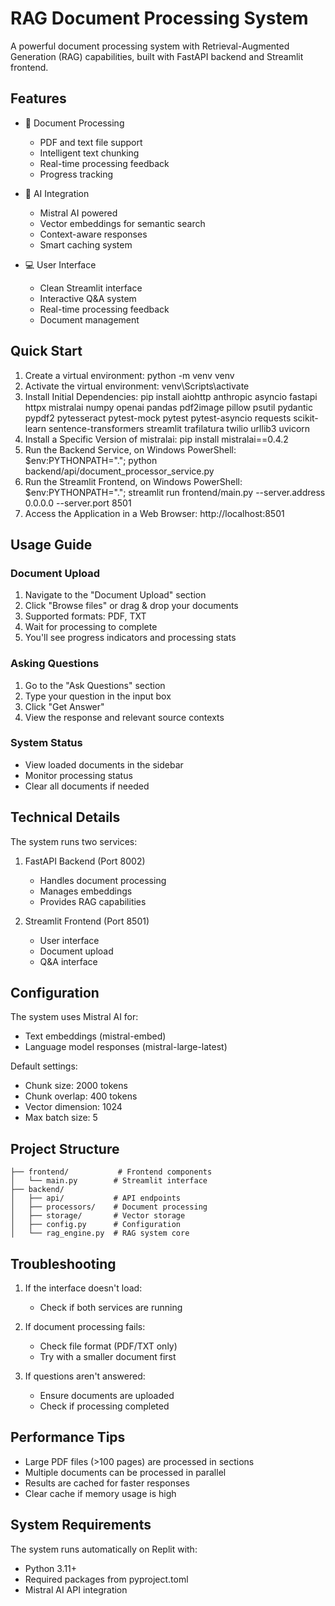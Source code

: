 # RAG Document Processing System

A powerful document processing system with Retrieval-Augmented Generation (RAG) capabilities, built with FastAPI backend and Streamlit frontend.

## Features

- 📄 Document Processing
  - PDF and text file support
  - Intelligent text chunking
  - Real-time processing feedback
  - Progress tracking

- 🤖 AI Integration
  - Mistral AI powered
  - Vector embeddings for semantic search
  - Context-aware responses
  - Smart caching system

- 💻 User Interface
  - Clean Streamlit interface
  - Interactive Q&A system
  - Real-time processing feedback
  - Document management

## Quick Start

1. Create a virtual environment:
python -m venv venv
2. Activate the virtual environment:
venv\Scripts\activate
3. Install Initial Dependencies:
pip install aiohttp anthropic asyncio fastapi httpx mistralai numpy openai pandas pdf2image pillow psutil pydantic pypdf2 pytesseract pytest-mock pytest pytest-asyncio requests scikit-learn sentence-transformers streamlit trafilatura twilio urllib3 uvicorn
4. Install a Specific Version of mistralai:
pip install mistralai==0.4.2
5. Run the Backend Service, on Windows PowerShell:
$env:PYTHONPATH="."; python backend/api/document_processor_service.py
6. Run the Streamlit Frontend, on Windows PowerShell:
$env:PYTHONPATH="."; streamlit run frontend/main.py --server.address 0.0.0.0 --server.port 8501
7. Access the Application in a Web Browser:
http://localhost:8501

## Usage Guide

### Document Upload
1. Navigate to the "Document Upload" section
2. Click "Browse files" or drag & drop your documents
3. Supported formats: PDF, TXT
4. Wait for processing to complete
5. You'll see progress indicators and processing stats

### Asking Questions
1. Go to the "Ask Questions" section
2. Type your question in the input box
3. Click "Get Answer"
4. View the response and relevant source contexts

### System Status
- View loaded documents in the sidebar
- Monitor processing status
- Clear all documents if needed

## Technical Details

The system runs two services:

1. FastAPI Backend (Port 8002)
   - Handles document processing
   - Manages embeddings
   - Provides RAG capabilities

2. Streamlit Frontend (Port 8501)
   - User interface
   - Document upload
   - Q&A interface

## Configuration

The system uses Mistral AI for:
- Text embeddings (mistral-embed)
- Language model responses (mistral-large-latest)

Default settings:
- Chunk size: 2000 tokens
- Chunk overlap: 400 tokens
- Vector dimension: 1024
- Max batch size: 5

## Project Structure
```
├── frontend/           # Frontend components
│   └── main.py        # Streamlit interface
├── backend/           
│   ├── api/           # API endpoints
│   ├── processors/    # Document processing
│   ├── storage/       # Vector storage
│   ├── config.py      # Configuration
│   └── rag_engine.py  # RAG system core
```

## Troubleshooting

1. If the interface doesn't load:
   - Check if both services are running

2. If document processing fails:
   - Check file format (PDF/TXT only)
   - Try with a smaller document first

3. If questions aren't answered:
   - Ensure documents are uploaded
   - Check if processing completed

## Performance Tips

- Large PDF files (>100 pages) are processed in sections
- Multiple documents can be processed in parallel
- Results are cached for faster responses
- Clear cache if memory usage is high

## System Requirements

The system runs automatically on Replit with:
- Python 3.11+
- Required packages from pyproject.toml
- Mistral AI API integration
